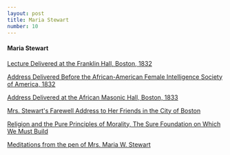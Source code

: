 ```yaml
---
layout: post
title: Maria Stewart
number: 10
---
```


<div class="writer">
	<h4>Maria Stewart</h4>
	<p class="class-info"><a class="class-info-link" href="http://archive.vod.umd.edu/civil/stewart1832int.htm" target="_blank">Lecture Delivered at the Franklin Hall, Boston, 1832</a></p>
	<p class="class-info"><a class="class-info-link" href="http://lit.alexanderstreet.com/blww/view/1000059952" target="_blank">Address Delivered Before the African-American Female Intelligence Society of America, 1832</a></p>
	<p class="class-info"><a class="class-info-link" href="http://lit.alexanderstreet.com/blww/view/1000059953" target="_blank">Address Delivered at the African Masonic Hall, Boston, 1833</a></p>
	<p class="class-info"><a class="class-info-link" href="http://lit.alexanderstreet.com/blww/view/1000059954" target="_blank">Mrs. Stewart's Farewell Address to Her Friends in the City of Boston</a></p>
	<p class="class-info"><a class="class-info-link" href="http://lit.alexanderstreet.com/blww/view/1000059949" target="_blank">Religion and the Pure Principles of Morality, The Sure Foundation on Which We Must Build</a></p>
	<p class="class-info"><a class="class-info-link" href="http://digital.library.upenn.edu/women/stewart-maria/meditations/meditations.html" target="_blank">Meditations from the pen of Mrs. Maria W. Stewart</a></p>
</div>